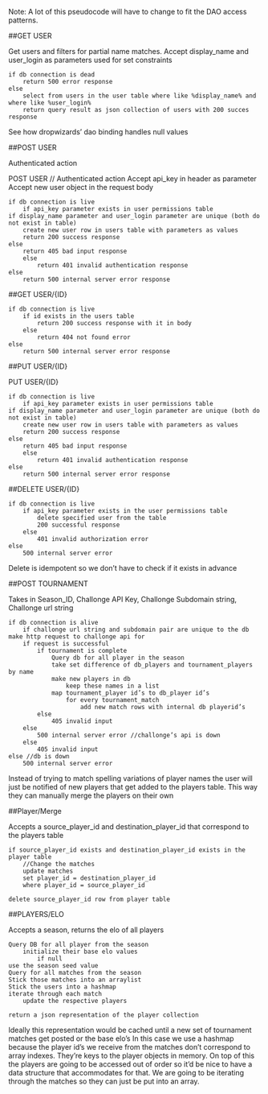 Note: A lot of this pseudocode will have to change to fit the DAO access patterns.

##GET USER

Get users and filters for partial name matches.
Accept display_name and user_login as parameters used for set constraints

```
if db connection is dead
	return 500 error response
else
	select from users in the user table where like %display_name% and where like %user_login%
	return query result as json collection of users with 200 succes response
```
See how dropwizards’ dao binding handles null values

##POST USER

Authenticated action

POST USER // Authenticated action
Accept api_key in header as parameter
Accept new user object in the request body

```
if db connection is live
	if api_key parameter exists in user permissions table
if display_name parameter and user_login parameter are unique (both do not exist in table)
	create new user row in users table with parameters as values
	return 200 success response
else
	return 405 bad input response
	else
		return 401 invalid authentication response
else
	return 500 internal server error response
```

##GET USER/{ID}

```
if db connection is live
	if id exists in the users table
		return 200 success response with it in body
	else
		return 404 not found error
else
	return 500 internal server error response
```

##PUT USER/{ID}

PUT USER/{ID}

```
if db connection is live
	if api_key parameter exists in user permissions table
if display_name parameter and user_login parameter are unique (both do not exist in table)
	create new user row in users table with parameters as values
	return 200 success response
else
	return 405 bad input response
	else
		return 401 invalid authentication response
else
	return 500 internal server error response
```

##DELETE USER/{ID}

```
if db connection is live
	if api_key parameter exists in the user permissions table
		delete specified user from the table
		200 successful response
	else
		401 invalid authorization error
else
	500 internal server error
```
Delete is idempotent so we don’t have to check if it exists in advance

##POST TOURNAMENT

Takes in Season_ID, Challonge API Key, Challonge Subdomain string, Challonge url string

```
if db connection is alive
	if challonge url string and subdomain pair are unique to the db
make http request to challonge api for
	if request is successful
		if tournament is complete
			Query db for all player in the season
			take set difference of db_players and tournament_players by name
			make new players in db
				keep these names in a list
			map tournament_player id’s to db_player id’s
				for every tournament_match
					add new match rows with internal db playerid’s
		else
			405 invalid input
	else
		500 internal server error //challonge’s api is down
	else
		405 invalid input
else //db is down
	500 internal server error
```
Instead of trying to match spelling variations of player names the user will
just be notified of new players that get added to the players table.
This way they can manually merge the players on their own

##Player/Merge

Accepts a source_player_id and destination_player_id that correspond to the players table

```
if source_player_id exists and destination_player_id exists in the player table
	//Change the matches
	update matches
	set player_id = destination_player_id
	where player_id = source_player_id

delete source_player_id row from player table
```

##PLAYERS/ELO

Accepts a season, returns the elo of all players

```
Query DB for all player from the season
	initialize their base elo values
		if null
use the season seed value
Query for all matches from the season
Stick those matches into an arraylist
Stick the users into a hashmap
iterate through each match
	update the respective players

return a json representation of the player collection
```

Ideally this representation would be cached until a new set of tournament matches get posted or the base elo’s
In this case we use a hashmap because the player id’s we receive from the matches don’t correspond to array indexes.
They’re keys to the player objects in memory.
On top of this the players are going to be accessed out of order so it’d be nice to have a data structure that accommodates for that.
We are going to be iterating through the matches so they can just be put into an array.
